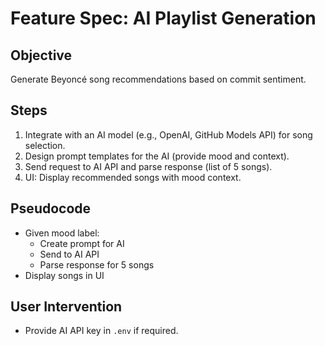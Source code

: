 # Feature Spec: AI Playlist Generation

## Objective

Generate Beyoncé song recommendations based on commit sentiment.

## Steps

1. Integrate with an AI model (e.g., OpenAI, GitHub Models API) for song selection.
2. Design prompt templates for the AI (provide mood and context).
3. Send request to AI API and parse response (list of 5 songs).
4. UI: Display recommended songs with mood context.

## Pseudocode

- Given mood label:
  - Create prompt for AI
  - Send to AI API
  - Parse response for 5 songs
- Display songs in UI

## User Intervention

- Provide AI API key in `.env` if required.
